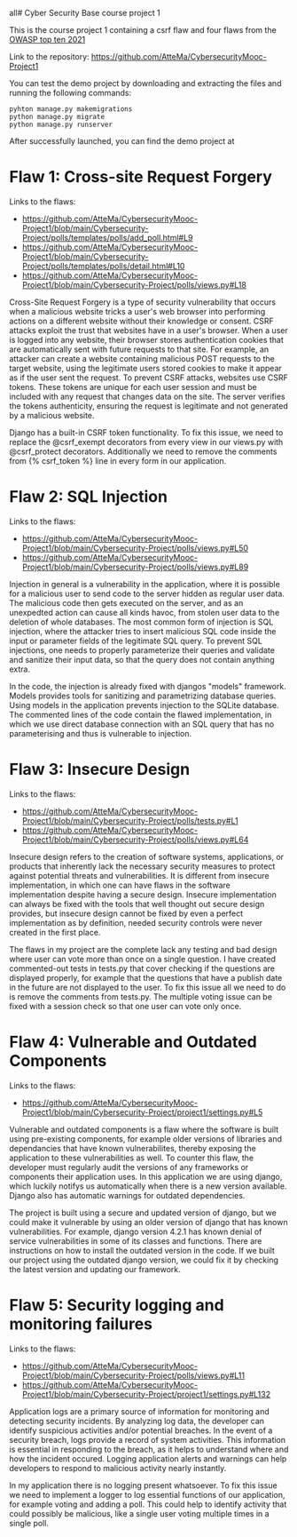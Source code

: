 all# Cyber Security Base course project 1

This is the course project 1 containing a csrf flaw and four flaws from the [OWASP top ten 2021](https://owasp.org/www-project-top-ten/)

Link to the repository: https://github.com/AtteMa/CybersecurityMooc-Project1

You can test the demo project by downloading and extracting the files and running the following commands:

```
pyhton manage.py makemigrations
python manage.py migrate
python manage.py runserver
```

After successfully launched, you can find the demo project at [](http://127.0.0.1:8000/polls/)

# Flaw 1: Cross-site Request Forgery

Links to the flaws:
- https://github.com/AtteMa/CybersecurityMooc-Project1/blob/main/Cybersecurity-Project/polls/templates/polls/add_poll.html#L9
- https://github.com/AtteMa/CybersecurityMooc-Project1/blob/main/Cybersecurity-Project/polls/templates/polls/detail.html#L10
- https://github.com/AtteMa/CybersecurityMooc-Project1/blob/main/Cybersecurity-Project/polls/views.py#L18

Cross-Site Request Forgery is a type of security vulnerability that occurs when a malicious website tricks a user's web browser into performing actions on a different website without their knowledge or consent. CSRF attacks exploit the trust that websites have in a user's browser. When a user is logged into any website, their browser stores authentication cookies that are automatically sent with future requests to that site. For example, an attacker can create a website containing malicious POST requests to the target website, using the legitimate users stored cookies to make it appear as if the user sent the request. To prevent CSRF attacks, websites use CSRF tokens. These tokens are unique for each user session and must be included with any request that changes data on the site. The server verifies the tokens authenticity, ensuring the request is legitimate and not generated by a malicious website.

Django has a built-in CSRF token functionality. To fix this issue, we need to replace the @csrf_exempt decorators from every view in our views.py with @csrf_protect decorators. Additionally we need to remove the comments from {% csrf_token %} line in every form in our application.

# Flaw 2: SQL Injection

Links to the flaws:
- https://github.com/AtteMa/CybersecurityMooc-Project1/blob/main/Cybersecurity-Project/polls/views.py#L50
- https://github.com/AtteMa/CybersecurityMooc-Project1/blob/main/Cybersecurity-Project/polls/views.py#L89

Injection in general is a vulnerability in the application, where it is possible for a malicious user to send code to the server hidden as regular user data. The malicious code then gets executed on the server, and as an unexpedted action can cause all kinds havoc, from stolen user data to the deletion of whole databases. The most common form of injection is SQL injection, where the attacker tries to insert malicious SQL code inside the input or parameter fields of the legitimate SQL query. To prevent SQL injections, one needs to properly parameterize their queries and validate and sanitize their input data, so that the query does not contain anything extra.

In the code, the injection is already fixed with djangos "models" framework. Models provides tools for sanitizing and parametrizing database queries. Using models in the application prevents injection to the SQLite database. The commented lines of the code contain the flawed implementation, in which we use direct database connection with an SQL query that has no parameterising and thus is vulnerable to injection.

# Flaw 3: Insecure Design

Links to the flaws:
- https://github.com/AtteMa/CybersecurityMooc-Project1/blob/main/Cybersecurity-Project/polls/tests.py#L1
- https://github.com/AtteMa/CybersecurityMooc-Project1/blob/main/Cybersecurity-Project/polls/views.py#L64

Insecure design refers to the creation of software systems, applications, or products that inherently lack the necessary security measures to protect against potential threats and vulnerabilities. It is different from insecure implementation, in which one can have flaws in the software implementation despite having a secure design. Insecure implementation can always be fixed with the tools that well thought out secure design provides, but insecure design cannot be fixed by even a perfect implementation as by definition, needed security controls were never created in the first place.

The flaws in my project are the complete lack any testing and bad design where user can vote more than once on a single question. I have created commented-out tests in tests.py that cover checking if the questions are displayed properly, for example that the questions that have a publish date in the future are not displayed to the user. To fix this issue all we need to do is remove the comments from tests.py. The multiple voting issue can be fixed with a session check so that one user can vote only once.

# Flaw 4: Vulnerable and Outdated Components

Links to the flaws:
- https://github.com/AtteMa/CybersecurityMooc-Project1/blob/main/Cybersecurity-Project/project1/settings.py#L5

Vulnerable and outdated components is a flaw where the software is built using pre-existing components, for example older versions of libraries and dependancies that have known vulnerabilites, thereby exposing the application to these vulnerabilities as well. To counter this flaw, the developer must regularly audit the versions of any frameworks or components their application uses. In this application we are using django, which luckily notifys us automatically when there is a new version available. Django also has automatic warnings for outdated dependencies.

The project is built using a secure and updated version of django, but we could make it vulnerable by using an older version of django that has known vulnerabilities. For example, django version 4.2.1 has known denial of service vulnerabilities in some of its classes and functions. There are instructions on how to install the outdated version in the code. If we built our project using the outdated django version, we could fix it by checking the latest version and updating our framework.

# Flaw 5: Security logging and monitoring failures

Links to the flaws:
- https://github.com/AtteMa/CybersecurityMooc-Project1/blob/main/Cybersecurity-Project/polls/views.py#L11
- https://github.com/AtteMa/CybersecurityMooc-Project1/blob/main/Cybersecurity-Project/project1/settings.py#L132

Application logs are a primary source of information for monitoring and detecting security incidents. By analyzing log data, the developer can identify suspicious activities and/or potential breaches. In the event of a security breach, logs provide a record of system activities. This information is essential in responding to the breach, as it helps to understand where and how the incident occured. Logging application alerts and warnings can help developers to respond to malicious activity nearly instantly.

In my application there is no logging present whatsoever. To fix this issue we need to implement a logger to log essential functions of our application, for example voting and adding a poll. This could help to identify activity that could possibly be malicious, like a single user voting multiple times in a single poll.
